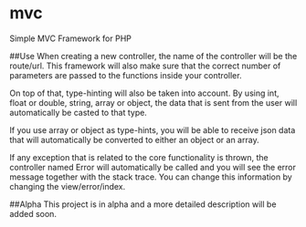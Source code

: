 # mvc
Simple MVC Framework for PHP

##Use
When creating a new controller, the name of the controller will be the route/url. This framework will also make sure that the correct number of parameters are passed to the functions inside your controller. 

On top of that, type-hinting will also be taken into account. By using int, float or double, string, array or object, the data that is sent from the user will automatically be casted to that type.

If you use array or object as type-hints, you will be able to receive json data that will automatically be converted to either an object or an array.

If any exception that is related to the core functionality is thrown, the controller named Error will automatically be called and you will see the error message together with the stack trace. You can change this information by changing the view/error/index.

##Alpha
This project is in alpha and a more detailed description will be added soon.
